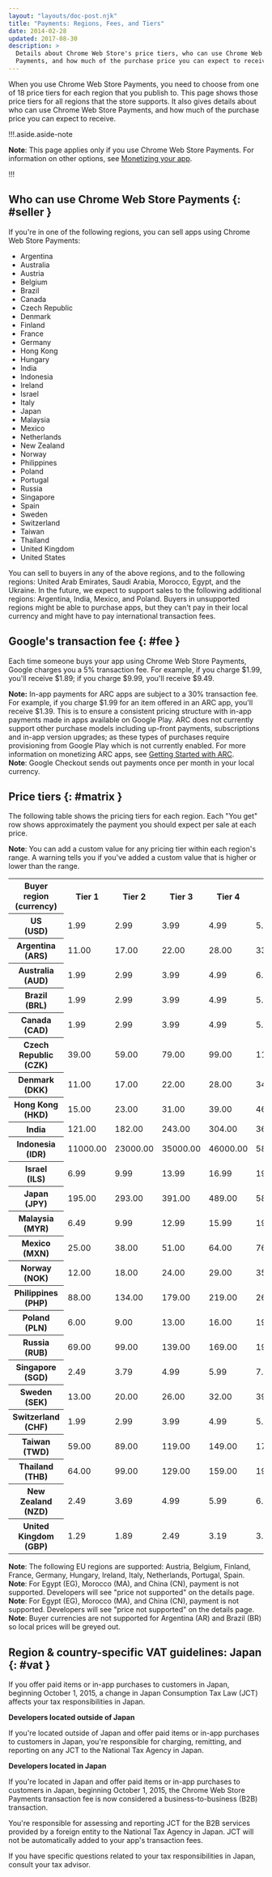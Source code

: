 ```yaml
---
layout: "layouts/doc-post.njk"
title: "Payments: Regions, Fees, and Tiers"
date: 2014-02-28
updated: 2017-08-30
description: >
  Details about Chrome Web Store's price tiers, who can use Chrome Web Store
  Payments, and how much of the purchase price you can expect to receive.
---
```


When you use Chrome Web Store Payments, you need to choose from one of 18 price tiers for each
region that you publish to. This page shows those price tiers for all regions that the store
supports. It also gives details about who can use Chrome Web Store Payments, and how much of the
purchase price you can expect to receive.

!!!.aside.aside-note

**Note**: This page applies only if you use Chrome Web Store Payments.
For information on other options, see [Monetizing your app][1].

!!!

## Who can use Chrome Web Store Payments {: #seller }

If you're in one of the following regions, you can sell apps using Chrome Web Store Payments:

- Argentina
- Australia
- Austria
- Belgium
- Brazil
- Canada
- Czech Republic
- Denmark
- Finland
- France
- Germany
- Hong Kong
- Hungary
- India
- Indonesia
- Ireland
- Israel
- Italy
- Japan
- Malaysia
- Mexico
- Netherlands
- New Zealand
- Norway
- Philippines
- Poland
- Portugal
- Russia
- Singapore
- Spain
- Sweden
- Switzerland
- Taiwan
- Thailand
- United Kingdom
- United States

You can sell to buyers in any of the above regions, and to the following regions: United Arab
Emirates, Saudi Arabia, Morocco, Egypt, and the Ukraine. In the future, we expect to support sales
to the following additional regions: Argentina, India, Mexico, and Poland. Buyers in unsupported
regions might be able to purchase apps, but they can't pay in their local currency and might have to
pay international transaction fees.

## Google's transaction fee {: #fee }

Each time someone buys your app using Chrome Web Store Payments, Google charges you a 5% transaction
fee. For example, if you charge $1.99, you'll receive $1.89; if you charge
$9.99, you'll receive $9.49.

<div class="aside aside--note"><strong>Note:</strong> In-app payments for ARC apps are subject to a 30% transaction fee. For example, if you charge $1.99 for an item offered in an ARC app, you'll receive $1.39. This is to ensure a consistent pricing structure with in-app payments made in apps available on Google Play. ARC does not currently support other purchase models including up-front payments, subscriptions and in-app version upgrades; as these types of purchases require provisioning from Google Play which is not currently enabled. For more information on monetizing ARC apps, see <a href="/apps/getstarted_arc">Getting Started with ARC</a>.</div>

<div class="aside aside--note"><b>Note</b>: Google Checkout sends out payments once per month in your local currency.</div>

## Price tiers {: #matrix }

The following table shows the pricing tiers for each region. Each "You get" row shows approximately
the payment you should expect per sale at each price.

<div class="aside aside--note"><b>Note</b>: You can add a custom value for any pricing tier within each region's range. A warning tells you if you've added a custom value that is higher or lower than the range.</div>

<table><tbody><tr><th>Buyer region (currency)</th><th>Tier&nbsp;1</th><th>Tier&nbsp;2</th><th>Tier&nbsp;3</th><th>Tier&nbsp;4</th><th>Tier&nbsp;5</th><th>Tier&nbsp;6</th><th>Tier&nbsp;7</th><th>Tier&nbsp;8</th><th>Tier&nbsp;9</th><th>Tier&nbsp;10</th><th>Tier&nbsp;11</th><th>Tier&nbsp;12</th><th>Tier&nbsp;13</th><th>Tier&nbsp;14</th><th>Tier&nbsp;15</th><th>Tier&nbsp;16</th><th>Tier&nbsp;17</th><th><em>Max</em></th></tr><tr><th>US<br>(USD)</th><td>1.99</td><td>2.99</td><td>3.99</td><td>4.99</td><td>5.99</td><td>6.99</td><td>7.99</td><td>8.99</td><td>9.99</td><td>14.99</td><td>19.99</td><td>24.99</td><td>29.99</td><td>34.99</td><td>39.99</td><td>44.99</td><td>49.99</td><td>1000.00</td></tr><tr><th>Argentina<br>(ARS)</th><td>11.00</td><td>17.00</td><td>22.00</td><td>28.00</td><td>33.00</td><td>39.00</td><td>45.00</td><td>50.00</td><td>56.00</td><td>83.00</td><td>111.00</td><td>139.00</td><td>167.00</td><td>195.00</td><td>223.00</td><td>251.00</td><td>278.00</td><td>5570.00</td></tr><tr><th>Australia<br>(AUD)</th><td>1.99</td><td>2.99</td><td>3.99</td><td>4.99</td><td>6.99</td><td>7.99</td><td>8.99</td><td>9.99</td><td>10.99</td><td>15.99</td><td>21.99</td><td>26.99</td><td>32.99</td><td>37.99</td><td>44.99</td><td>48.99</td><td>53.99</td><td>1090.00</td></tr><tr><th>Brazil<br>(BRL)</th><td>1.99</td><td>2.99</td><td>3.99</td><td>4.99</td><td>5.99</td><td>6.99</td><td>7.99</td><td>8.99</td><td>9.99</td><td>14.99</td><td>19.99</td><td>24.99</td><td>29.99</td><td>34.99</td><td>39.99</td><td>44.99</td><td>49.99</td><td>1000.00</td></tr><tr><th>Canada<br>(CAD)</th><td>1.99</td><td>2.99</td><td>3.99</td><td>4.99</td><td>5.99</td><td>6.99</td><td>7.99</td><td>8.99</td><td>9.99</td><td>14.99</td><td>19.99</td><td>24.99</td><td>29.99</td><td>34.99</td><td>39.99</td><td>44.99</td><td>49.99</td><td>1030.00</td></tr><tr><th>Czech Republic<br>(CZK)</th><td>39.00</td><td>59.00</td><td>79.00</td><td>99.00</td><td>119.00</td><td>139.00</td><td>149.00</td><td>169.00</td><td>199.00</td><td>299.00</td><td>399.00</td><td>499.00</td><td>549.00</td><td>649.00</td><td>749.00</td><td>849.00</td><td>949.00</td><td>20000.00</td></tr><tr><th>Denmark<br>(DKK)</th><td>11.00</td><td>17.00</td><td>22.00</td><td>28.00</td><td>34.00</td><td>39.00</td><td>45.00</td><td>51.00</td><td>56.00</td><td>84.00</td><td>112.00</td><td>140.00</td><td>169.00</td><td>197.00</td><td>225.00</td><td>253.00</td><td>281.00</td><td>5620.00</td></tr><tr><th>Hong Kong<br>(HKD)</th><td>15.00</td><td>23.00</td><td>31.00</td><td>39.00</td><td>46.00</td><td>54.00</td><td>62.00</td><td>70.00</td><td>78.00</td><td>116.00</td><td>155.00</td><td>194.00</td><td>233.00</td><td>272.00</td><td>310.00</td><td>349.00</td><td>388.00</td><td>7760.00</td></tr><tr><th>India<br></th><td>121.00</td><td>182.00</td><td>243.00</td><td>304.00</td><td>365.00</td><td>426.00</td><td>487.00</td><td>548.00</td><td>609.00</td><td>914.00</td><td>1219.00</td><td>1524.00</td><td>1829.00</td><td>2134.00</td><td>2439.00</td><td>2744.00</td><td>3049.00</td><td>61000.00</td></tr><tr><th>Indonesia<br>(IDR)</th><td>11000.00</td><td>23000.00</td><td>35000.00</td><td>46000.00</td><td>58000.00</td><td>70000.00</td><td>81000.00</td><td>93000.00</td><td>100000.00</td><td>115000.00</td><td>175000.00</td><td>230000.00</td><td>290000.00</td><td>350000.00</td><td>400000.00</td><td>450000.00</td><td>525000.00</td><td>580000.00</td></tr><tr><th>Israel<br>(ILS)</th><td>6.99</td><td>9.99</td><td>13.99</td><td>16.99</td><td>19.99</td><td>23.99</td><td>27.99</td><td>30.99</td><td>34.99</td><td>51.99</td><td>69.99</td><td>86.99</td><td>104.99</td><td>121.99</td><td>139.99</td><td>156.99</td><td>174.99</td><td>3490.00</td></tr><tr><th>Japan<br>(JPY)</th><td>195.00</td><td>293.00</td><td>391.00</td><td>489.00</td><td>587.00</td><td>685.00</td><td>783.00</td><td>881.00</td><td>979.00</td><td>1469.00</td><td>1959.00</td><td>2449.00</td><td>2939.00</td><td>3429.00</td><td>3919.00</td><td>4409.00</td><td>4899.00</td><td>98000.00</td></tr><tr><th>Malaysia<br>(MYR)</th><td>6.49</td><td>9.99</td><td>12.99</td><td>15.99</td><td>19.99</td><td>22.99</td><td>25.99</td><td>29.99</td><td>32.99</td><td>49.99</td><td>64.99</td><td>79.99</td><td>99.99</td><td>114.99</td><td>129.99</td><td>149.99</td><td>164.99</td><td>33000.00</td></tr><tr><th>Mexico<br>(MXN)</th><td>25.00</td><td>38.00</td><td>51.00</td><td>64.00</td><td>76.00</td><td>89.00</td><td>102.00</td><td>115.00</td><td>127.00</td><td>191.00</td><td>255.00</td><td>319.00</td><td>382.00</td><td>446.00</td><td>510.00</td><td>574.00</td><td>637.00</td><td>12750.00</td></tr><tr><th>Norway<br>(NOK)</th><td>12.00</td><td>18.00</td><td>24.00</td><td>29.00</td><td>35.00</td><td>41.00</td><td>47.00</td><td>53.00</td><td>59.00</td><td>88.00</td><td>118.00</td><td>147.00</td><td>177.00</td><td>206.00</td><td>236.00</td><td>265.00</td><td>294.00</td><td>5890.00</td></tr><tr><th>Philippines<br>(PHP)</th><td>88.00</td><td>134.00</td><td>179.00</td><td>219.00</td><td>269.00</td><td>314.00</td><td>359.00</td><td>399.00</td><td>449.00</td><td>669.00</td><td>899.00</td><td>1099.00</td><td>1299.00</td><td>1599.00</td><td>1799.00</td><td>1999.00</td><td>2199.00</td><td>44710.00</td></tr><tr><th>Poland<br>(PLN)</th><td>6.00</td><td>9.00</td><td>13.00</td><td>16.00</td><td>19.00</td><td>22.00</td><td>25.00</td><td>28.00</td><td>32.00</td><td>48.00</td><td>63.00</td><td>79.00</td><td>95.00</td><td>111.00</td><td>127.00</td><td>143.00</td><td>158.00</td><td>3710.00</td></tr><tr><th>Russia<br>(RUB)</th><td>69.00</td><td>99.00</td><td>139.00</td><td>169.00</td><td>199.00</td><td>239.00</td><td>269.00</td><td>299.00</td><td>339.00</td><td>499.00</td><td>679.00</td><td>849.00</td><td>999.00</td><td>1199.00</td><td>1399.00</td><td>1499.00</td><td>1699.00</td><td>37000.00</td></tr><tr><th>Singapore<br>(SGD)</th><td>2.49</td><td>3.79</td><td>4.99</td><td>5.99</td><td>7.99</td><td>8.99</td><td>9.99</td><td>11.99</td><td>12.99</td><td>18.99</td><td>24.99</td><td>31.99</td><td>37.99</td><td>44.99</td><td>49.99</td><td>56.99</td><td>62.99</td><td>1270.00</td></tr><tr><th>Sweden<br>(SEK)</th><td>13.00</td><td>20.00</td><td>26.00</td><td>32.00</td><td>39.00</td><td>46.00</td><td>52.00</td><td>59.00</td><td>65.00</td><td>98.00</td><td>130.00</td><td>163.00</td><td>195.00</td><td>228.00</td><td>260.00</td><td>293.00</td><td>325.00</td><td>6500.00</td></tr><tr><th>Switzerland<br>(CHF)</th><td>1.99</td><td>2.99</td><td>3.99</td><td>4.99</td><td>5.99</td><td>6.49</td><td>7.49</td><td>7.99</td><td>8.99</td><td>13.99</td><td>18.99</td><td>22.99</td><td>27.99</td><td>32.99</td><td>36.99</td><td>41.99</td><td>46.99</td><td>930.00</td></tr><tr><th>Taiwan<br>(TWD)</th><td>59.00</td><td>89.00</td><td>119.00</td><td>149.00</td><td>179.00</td><td>209.00</td><td>239.00</td><td>279.00</td><td>299.00</td><td>449.00</td><td>599.00</td><td>749.00</td><td>899.00</td><td>1049.00</td><td>1199.00</td><td>1399.00</td><td>1499.00</td><td>30300.00</td></tr><tr><th>Thailand<br>(THB)</th><td>64.00</td><td>99.00</td><td>129.00</td><td>159.00</td><td>199.00</td><td>229.00</td><td>259.00</td><td>299.00</td><td>324.00</td><td>499.00</td><td>649.00</td><td>799.00</td><td>999.00</td><td>1149.00</td><td>1299.00</td><td>1449.00</td><td>1599.00</td><td>32500.00</td></tr><tr><th>New Zealand<br>(NZD)</th><td>2.49</td><td>3.69</td><td>4.99</td><td>5.99</td><td>6.99</td><td>8.99</td><td>9.99</td><td>10.99</td><td>11.99</td><td>18.99</td><td>24.99</td><td>29.99</td><td>34.99</td><td>44.99</td><td>49.99</td><td>54.99</td><td>59.99</td><td>1240.00</td></tr><tr><th>United Kingdom<br>(GBP)</th><td>1.29</td><td>1.89</td><td>2.49</td><td>3.19</td><td>3.79</td><td>4.49</td><td>5.09</td><td>5.69</td><td>6.39</td><td>9.59</td><td>12.99</td><td>15.99</td><td>18.99</td><td>21.99</td><td>25.99</td><td>28.99</td><td>31.99</td><td>640.00</td></tr></tbody></table>

<div class="aside aside--note"><b>Note</b>: The following EU regions are supported: Austria, Belgium, Finland, France, Germany, Hungary, Ireland, Italy, Netherlands, Portugal, Spain.</div>

<div class="aside aside--note"><b>Note</b>: For Egypt (EG), Morocco (MA), and China (CN), payment is not supported. Developers will see "price not supported" on the details page.</div>

<div class="aside aside--note"><b>Note</b>: For Egypt (EG), Morocco (MA), and China (CN), payment is not supported. Developers will see "price not supported" on the details page.</div>

<div class="aside aside--note"><b>Note</b>: Buyer currencies are not supported for Argentina (AR) and Brazil (BR) so local prices will be greyed out.</div>

## Region & country-specific VAT guidelines: Japan {: #vat }

If you offer paid items or in-app purchases to customers in Japan, beginning October 1, 2015, a
change in Japan Consumption Tax Law (JCT) affects your tax responsibilities in Japan.

**Developers located outside of Japan**

If you're located outside of Japan and offer paid items or in-app purchases to customers in Japan,
you're responsible for charging, remitting, and reporting on any JCT to the National Tax Agency in
Japan.

**Developers located in Japan**

If you're located in Japan and offer paid items or in-app purchases to customers in Japan, beginning
October 1, 2015, the Chrome Web Store Payments transaction fee is now considered a
business-to-business (B2B) transaction.

You're responsible for assessing and reporting JCT for the B2B services provided by a foreign entity
to the National Tax Agency in Japan. JCT will not be automatically added to your app's transaction
fees.

If you have specific questions related to your tax responsibilities in Japan, consult your tax
advisor.

[1]: /docs/webstore/money
[2]: /docs/apps/getstarted_arc
